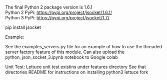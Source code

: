 
The final Python 2 package version is 1.6.1  
Python 2 PyPi: https://pypi.org/project/jsocket/1.6.1/  
Python 3 PyPi: https://pypi.org/project/jsocket/1.7/


pip install jsocket   

Example:  

See the examples_servers.py file for an example of how to use the threaded server factory feature of this module.
Can also upload the python_json_socket_3.ipynb notebook to Google colab

Unit Test:
Lettuce unit test existins under features directory
See that directories README for instructions on installing python3 lettuce fork
